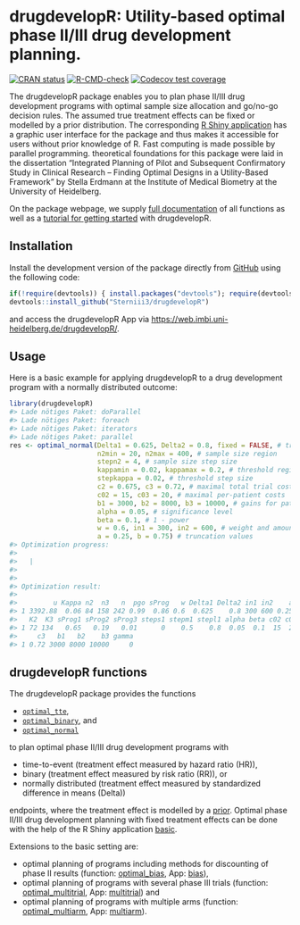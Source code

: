 
<!-- README.md is generated from README.Rmd. Please edit that file -->

# drugdevelopR: Utility-based optimal phase II/III drug development planning.

<!-- badges: start -->
[![CRAN
status](https://www.r-pkg.org/badges/version/drugdevelopR)](https://CRAN.R-project.org/package=drugdevelopR)
[![R-CMD-check](https://github.com/Sterniii3/drugdevelopR/workflows/R-CMD-check/badge.svg)](https://github.com/Sterniii3/drugdevelopR/actions)
[![Codecov test
coverage](https://codecov.io/gh/Sterniii3/drugdevelopR/branch/master/graph/badge.svg)](https://app.codecov.io/gh/Sterniii3/drugdevelopR?branch=master)
<!-- badges: end -->

The drugdevelopR package enables you to plan phase II/III drug
development programs with optimal sample size allocation and go/no-go
decision rules. The assumed true treatment effects can be fixed or
modelled by a prior distribution. The corresponding [R Shiny
application](https://web.imbi.uni-heidelberg.de/drugdevelopR/) has a
graphic user interface for the package and thus makes it accessible for
users without prior knowledge of R. Fast computing is made possible by
parallel programming. theoretical foundations for this package were laid
in the dissertation “Integrated Planning of Pilot and Subsequent
Confirmatory Study in Clinical Research – Finding Optimal Designs in a
Utility-Based Framework” by Stella Erdmann at the Institute of Medical
Biometry at the University of Heidelberg.

On the package webpage, we supply [full
documentation](https://sterniii3.github.io/drugdevelopR/reference/index.html)
of all functions as well as a [tutorial for getting
started](https://sterniii3.github.io/drugdevelopR/articles/Introduction-to-drugdevelopR.html)
with drugdevelopR.

## Installation

Install the development version of the package directly from
[GitHub](https://github.com/Sterniii3/drugdevelopR/) using the following
code:

``` r
if(!require(devtools)) { install.packages("devtools"); require(devtools)} 
devtools::install_github("Sterniii3/drugdevelopR")
```

and access the drugdevelopR App via
<https://web.imbi.uni-heidelberg.de/drugdevelopR/>.

## Usage

Here is a basic example for applying drugdevelopR to a drug development
program with a normally distributed outcome:

``` r
library(drugdevelopR)
#> Lade nötiges Paket: doParallel
#> Lade nötiges Paket: foreach
#> Lade nötiges Paket: iterators
#> Lade nötiges Paket: parallel
res <- optimal_normal(Delta1 = 0.625, Delta2 = 0.8, fixed = FALSE, # treatment effect
                      n2min = 20, n2max = 400, # sample size region
                      stepn2 = 4, # sample size step size
                      kappamin = 0.02, kappamax = 0.2, # threshold region
                      stepkappa = 0.02, # threshold step size
                      c2 = 0.675, c3 = 0.72, # maximal total trial costs
                      c02 = 15, c03 = 20, # maximal per-patient costs
                      b1 = 3000, b2 = 8000, b3 = 10000, # gains for patients
                      alpha = 0.05, # significance level
                      beta = 0.1, # 1 - power
                      w = 0.6, in1 = 300, in2 = 600, # weight and amount of information
                      a = 0.25, b = 0.75) # truncation values
#> Optimization progress:
#> 
#>   |                                                                              |                                                                      |   0%  |                                                                              |=======                                                               |  10%  |                                                                              |==============                                                        |  20%  |                                                                              |=====================                                                 |  30%  |                                                                              |============================                                          |  40%  |                                                                              |===================================                                   |  50%  |                                                                              |==========================================                            |  60%  |                                                                              |=================================================                     |  70%  |                                                                              |========================================================              |  80%  |                                                                              |===============================================================       |  90%  |                                                                              |======================================================================| 100%
#> 
#> 
#> Optimization result:
#> 
#>         u Kappa n2  n3   n  pgo sProg   w Delta1 Delta2 in1 in2    a    b   K
#> 1 3392.88  0.06 84 158 242 0.99  0.86 0.6  0.625    0.8 300 600 0.25 0.75 Inf
#>   K2  K3 sProg1 sProg2 sProg3 steps1 stepm1 stepl1 alpha beta c02 c03    c2
#> 1 72 134   0.65   0.19   0.01      0    0.5    0.8  0.05  0.1  15  20 0.675
#>     c3   b1   b2    b3 gamma
#> 1 0.72 3000 8000 10000     0
```

## drugdevelopR functions

The drugdevelopR package provides the functions

- [`optimal_tte`](https://sterniii3.github.io/drugdevelopR/reference/optimal_tte.html),
- [`optimal_binary`](https://sterniii3.github.io/drugdevelopR/reference/optimal_binary.html),
  and
- [`optimal_normal`](https://sterniii3.github.io/drugdevelopR/reference/optimal_normal.html)

to plan optimal phase II/III drug development programs with

- time-to-event (treatment effect measured by hazard ratio (HR)),
- binary (treatment effect measured by risk ratio (RR)), or
- normally distributed (treatment effect measured by standardized
  difference in means (Delta))

endpoints, where the treatment effect is modelled by a
[prior](https://web.imbi.uni-heidelberg.de/prior/). Optimal phase II/III
drug development planning with fixed treatment effects can be done with
the help of the R Shiny application
[basic](https://web.imbi.uni-heidelberg.de/basic/).

Extensions to the basic setting are:

- optimal planning of programs including methods for discounting of
  phase II results (function:
  [optimal_bias](https://sterniii3.github.io/drugdevelopR/reference/optimal_bias.html),
  App: [bias](https://web.imbi.uni-heidelberg.de/bias/)),
- optimal planning of programs with several phase III trials (function:
  [optimal_multitrial](https://sterniii3.github.io/drugdevelopR/reference/optimal_multitrial.html),
  App: [multitrial](https://web.imbi.uni-heidelberg.de/multitrial/)) and
- optimal planning of programs with multiple arms (function:
  [optimal_multiarm](https://sterniii3.github.io/drugdevelopR/reference/optimal_multiarm.html),
  App: [multiarm](https://web.imbi.uni-heidelberg.de/multiarm/)).
